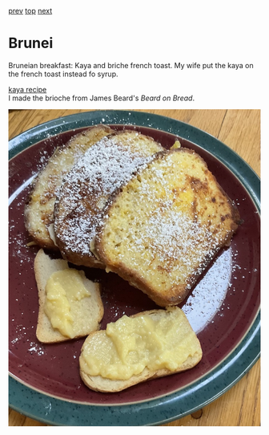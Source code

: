 [prev](brazil.md)
[top](../index.md)
[next](bulgaria.md)
# Brunei

Bruneian breakfast: Kaya and briche french toast. My wife put the kaya
on the french toast instead fo syrup.

[kaya recipe](https://rhubarbfool.co.uk/2012/09/28/brunei-breakfast-and-best-brioche-recipe/)<br>
I made the brioche from James Beard's _Beard on Bread_.

![french toast](images/brunei.jpeg)